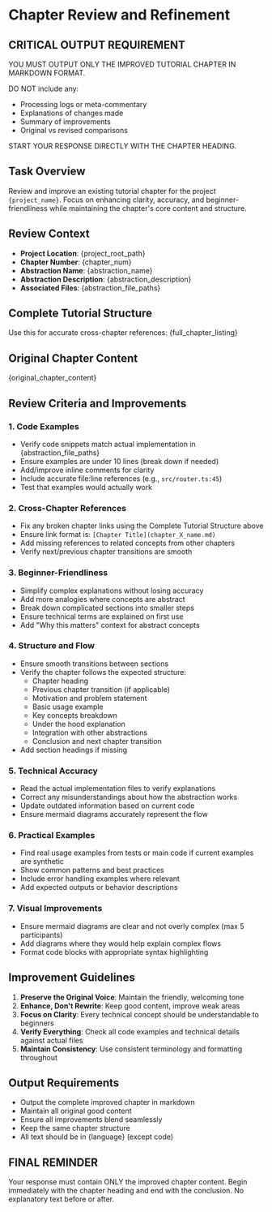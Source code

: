 # Chapter Review and Refinement

## CRITICAL OUTPUT REQUIREMENT

YOU MUST OUTPUT ONLY THE IMPROVED TUTORIAL CHAPTER IN MARKDOWN FORMAT.

DO NOT include any:
- Processing logs or meta-commentary
- Explanations of changes made
- Summary of improvements
- Original vs revised comparisons

START YOUR RESPONSE DIRECTLY WITH THE CHAPTER HEADING.

## Task Overview

Review and improve an existing tutorial chapter for the project `{project_name}`. Focus on enhancing clarity, accuracy, and beginner-friendliness while maintaining the chapter's core content and structure.

## Review Context

- **Project Location**: {project_root_path}
- **Chapter Number**: {chapter_num}
- **Abstraction Name**: {abstraction_name}
- **Abstraction Description**: {abstraction_description}
- **Associated Files**: {abstraction_file_paths}

## Complete Tutorial Structure

Use this for accurate cross-chapter references:
{full_chapter_listing}

## Original Chapter Content

{original_chapter_content}

## Review Criteria and Improvements

### 1. Code Examples
- Verify code snippets match actual implementation in {abstraction_file_paths}
- Ensure examples are under 10 lines (break down if needed)
- Add/improve inline comments for clarity
- Include accurate file:line references (e.g., `src/router.ts:45`)
- Test that examples would actually work

### 2. Cross-Chapter References
- Fix any broken chapter links using the Complete Tutorial Structure above
- Ensure link format is: `[Chapter Title](chapter_X_name.md)`
- Add missing references to related concepts from other chapters
- Verify next/previous chapter transitions are smooth

### 3. Beginner-Friendliness
- Simplify complex explanations without losing accuracy
- Add more analogies where concepts are abstract
- Break down complicated sections into smaller steps
- Ensure technical terms are explained on first use
- Add "Why this matters" context for abstract concepts

### 4. Structure and Flow
- Ensure smooth transitions between sections
- Verify the chapter follows the expected structure:
  - Chapter heading
  - Previous chapter transition (if applicable)
  - Motivation and problem statement
  - Basic usage example
  - Key concepts breakdown
  - Under the hood explanation
  - Integration with other abstractions
  - Conclusion and next chapter transition
- Add section headings if missing

### 5. Technical Accuracy
- Read the actual implementation files to verify explanations
- Correct any misunderstandings about how the abstraction works
- Update outdated information based on current code
- Ensure mermaid diagrams accurately represent the flow

### 6. Practical Examples
- Find real usage examples from tests or main code if current examples are synthetic
- Show common patterns and best practices
- Include error handling examples where relevant
- Add expected outputs or behavior descriptions

### 7. Visual Improvements
- Ensure mermaid diagrams are clear and not overly complex (max 5 participants)
- Add diagrams where they would help explain complex flows
- Format code blocks with appropriate syntax highlighting

## Improvement Guidelines

1. **Preserve the Original Voice**: Maintain the friendly, welcoming tone
2. **Enhance, Don't Rewrite**: Keep good content, improve weak areas
3. **Focus on Clarity**: Every technical concept should be understandable to beginners
4. **Verify Everything**: Check all code examples and technical details against actual files
5. **Maintain Consistency**: Use consistent terminology and formatting throughout

## Output Requirements

- Output the complete improved chapter in markdown
- Maintain all original good content
- Ensure all improvements blend seamlessly
- Keep the same chapter structure
- All text should be in {language} (except code)

## FINAL REMINDER

Your response must contain ONLY the improved chapter content. Begin immediately with the chapter heading and end with the conclusion. No explanatory text before or after.